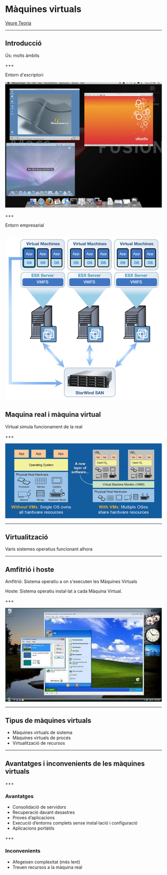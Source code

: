 # Màquines virtuals

[Veure Teoria](https://jrodr236.github.io/SistemesOperatiusMonolloc/MaquinesVirtuals.html)

---

## Introducció
Ús: molts àmbits

+++

Entorn d'escriptori

![Entorn d&apos;escriptori](img/virtualitzacio-escriptori.png)

+++

Entorn empresarial

![Entorn empresarial](/img/virtualitzacio-empresarial.png)
---

## Maquina real i màquina virtual
Virtual simula funcionament de la real

+++

![Sense m&#xE0;quines virtuals vs. amb m&#xE0;quines virtuals](../img/amb-sense-vm.png)

---

## Virtualització
Varis sistemes operatius funcionant alhora

---

## Amfitrió i hoste
Amfitrió: Sistema operatiu a on s'executen les Màquines Virtuals

Hoste: Sistema operatiu instal·lat a cada Màquina Virtual.

+++

![Host &amp; guest](../img/host-guest.png)

---

## Tipus de màquines virtuals

* Màquines virtuals de sistema
* Màquines virtuals de procés
* Virtualització de recursos

---

## Avantatges i inconvenients de les màquines virtuals

+++

### Avantatges

* Consolidació de servidors
* Recuperació davant desastres
* Proves d’aplicacions
* Execució d’entorns complets sense instal·lació i configuració
* Aplicacions portàtils

+++

### Inconvenients

* Afegeixen complexitat (més lent)
* Treuen recursos a la màquina real
